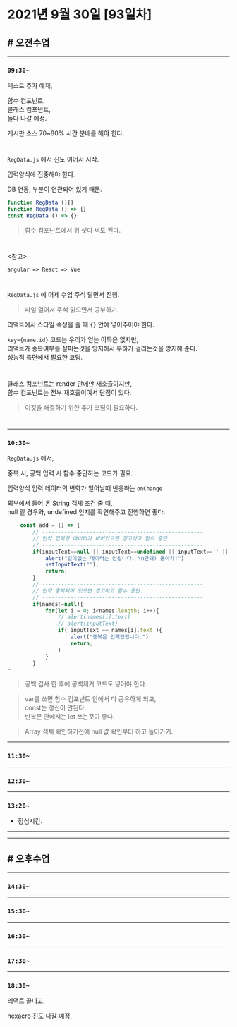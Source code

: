 # 2021년 9월 30일 [93일차]

## # 오전수업
----
### `09:30~`

텍스트 추가 예제,   

함수 컴포넌트,    
클래스 컴포넌트,      
둘다 나갈 예정.   

게시판 소스 70~80% 시간 분배를 해야 한다.  

#

`RegData.js` 에서 진도 이어서 시작.    

입력양식에 집중해야 한다.    

DB 연동, 부분이 연관되어 있기 때문.    

```js
function RegData (){}
function RegData () => {}
const RegData () => {}
```
> 함수 컴포넌트에서 위 셋다 써도 된다.  

#

<참고>    
```
angular => React => Vue
```

#

`RegData.js` 에 어제 수업 주석 달면서 진행.    
> 파일 열어서 주석 읽으면서 공부하기.  

리액트에서 스타일 속성을 줄 때 `{}` 안에 넣어주어야 한다.    

`key={name.id}` 코드는 우리가 얻는 이득은 없지만,  
리액트가 중복여부를 살피는것을 방지해서 부하가 걸리는것을 방지해 준다.   
성능적 측면에서 필요한 코딩.   

#

클래스 컴포넌트는 render 안에만 재호출이지만,    
함수 컴포넌트는 전부 재호출이여서 단점이 있다.      
> 이것을 해결하기 위한 추가 코딩이 필요하다.    

#

----
### `10:30~`

`RegData.js` 에서,  

중복 시, 공백 입력 시 함수 중단하는 코드가 필요.    

입력양식 입력 데이터의 변화가 일어날때 반응하는 `onChange`  

외부에서 들어 온 String 객체 조건 줄 때,    
null 일 경우와, undefined 인지를 확인해주고 진행하면 좋다.    

```js
    const add = () => {
        // ---------------------------------------------------
        // 만약 입력한 데이터가 비어있으면 경고하고 함수 중단.
        // ---------------------------------------------------
        if(inputText==null || inputText==undefined || inputText=='' || inputText.split(" ").join("")==''){
            alert("길이없는 데이터는 안됩니다. \n안돼! 돌아가!")
            setInputText("");
            return;
        }
        // ---------------------------------------------------
        // 만약 중복되어 있으면 경고하고 함수 중단.
        // ---------------------------------------------------
        if(names!=null){
            for(let i = 0; i<names.length; i++){
                // alert(names[i].text)
                // alert(inputText)
                if( inputText == names[i].text ){
                    alert("중복은 입력안됩니다.")
                    return;
                }
            } 
        }
~   
```
> 공백 검사 한 후에 공백제거 코드도 넣어야 한다.  

> var를 쓰면 함수 컴포넌트 안에서 다 공유하게 되고,  
> const는 갱신이 안된다.    
> 반복문 안에서는 let 쓰는것이 좋다.  

> Array 객체 확인하기전에 null 값 확인부터 하고 들어가기.   

----
### `11:30~`








----
### `12:30~`








----
### `13:20~`

  - 점심시간.

---
---

## # 오후수업

---
### `14:30~`










---
### `15:30~`









----
### `16:30~`








----
### `17:30~`








----
### `18:30~`

리액트 끝나고,  

nexacro 진도 나갈 예정,  
